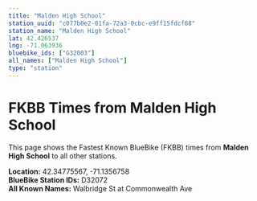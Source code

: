 ```yaml
---
title: "Malden High School"
station_uuid: "c077b0e2-01fa-72a3-0cbc-e9ff15fdcf68"
station_name: "Malden High School"
lat: 42.426537
lng: -71.063936
bluebike_ids: ["G32003"]
all_names: ["Malden High School"]
type: "station"
---
```


# FKBB Times from Malden High School

This page shows the Fastest Known BlueBike (FKBB) times from **Malden High School** to all other stations.

**Location:** 42.34775567, -71.1356758  
**BlueBike Station IDs:** D32072  
**All Known Names:** Walbridge St at Commonwealth Ave

